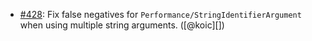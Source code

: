 * [#428](https://github.com/rubocop/rubocop-performance/pull/428): Fix false negatives for `Performance/StringIdentifierArgument` when using multiple string arguments. ([@koic][])
